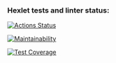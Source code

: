 ### Hexlet tests and linter status:
[![Actions Status](https://github.com/Sokolero/frontend-project-lvl3/workflows/hexlet-check/badge.svg)](https://github.com/Sokolero/frontend-project-lvl3/actions)

[![Maintainability](https://api.codeclimate.com/v1/badges/b1b9478b3b527a3f6209/maintainability)](https://codeclimate.com/github/Sokolero/frontend-project-lvl3/maintainability)

[![Test Coverage](https://api.codeclimate.com/v1/badges/b1b9478b3b527a3f6209/test_coverage)](https://codeclimate.com/github/Sokolero/frontend-project-lvl3/test_coverage)
